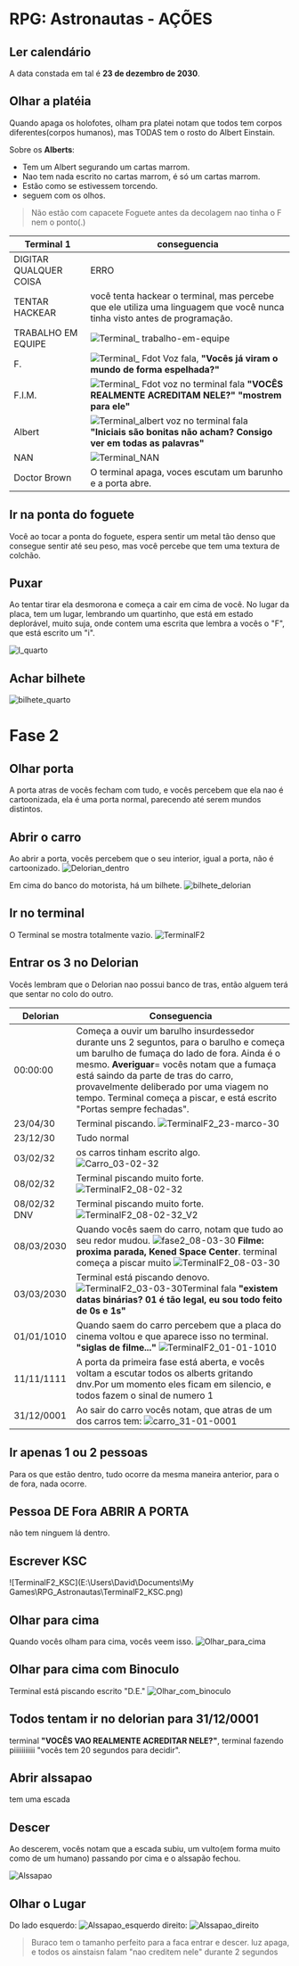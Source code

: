# RPG: Astronautas - AÇÕES

## Ler calendário
A data constada em tal é **23 de dezembro de 2030**.

## Olhar a platéia

Quando apaga os holofotes, olham pra platei notam que todos tem corpos diferentes(corpos humanos), mas TODAS tem o rosto do Albert Einstain. 

Sobre os **Alberts**:
- Tem um Albert segurando um cartas marrom.
- Nao tem nada escrito no cartas marrom, é só um cartas marrom.
- Estão como se estivessem torcendo.
- seguem com os olhos. 

> Não estão com capacete
> Foguete antes da decolagem nao tinha o F nem o ponto(.)

| Terminal 1 | conseguencia |
|------------|--------------|
|DIGITAR QUALQUER COISA |  ERRO |
| TENTAR HACKEAR | você tenta hackear o terminal, mas percebe que ele utiliza uma linguagem que você nunca tinha visto antes de programação. |
|TRABALHO EM EQUIPE | ![Terminal_ trabalho-em-equipe](https://github.com/mekpower/RPGAstronaut/blob/master/img/Terminal_%20trabalho-em-equipe.png) <img scr="https://github.com/mekpower/RPGAstronaut/blob/master/img/Terminal_%20trabalho-em-equipe.png" width="50%" height="50%"> |
| F.    | ![Terminal_ Fdot](https://github.com/mekpower/RPGAstronaut/blob/master/img/Terminal_%20Fdot.png) Voz fala, **"Vocês já viram o mundo de forma espelhada?"**|
| F.I.M. | ![Terminal_ Fdot](https://github.com/mekpower/RPGAstronaut/blob/master/img/Terminal_%20Fdot.png) voz no terminal fala **"VOCÊS REALMENTE ACREDITAM NELE?" "mostrem para ele"** |
|Albert | ![Terminal_albert](https://github.com/mekpower/RPGAstronaut/blob/master/img/Terminal_albert.png) voz no terminal fala **"Iniciais são bonitas não acham? Consigo ver em todas as palavras"** |
| NAN | ![Terminal_NAN](https://github.com/mekpower/RPGAstronaut/blob/master/img/Terminal_NAN.png) |
| Doctor Brown | O terminal apaga, voces escutam um barunho e a porta abre. |

## Ir na ponta do foguete
Você ao tocar a ponta do foguete, espera sentir um metal tão denso que consegue sentir até seu peso, mas você percebe que tem uma textura de colchão.

## Puxar
Ao tentar tirar ela desmorona e começa a cair em cima de você. No lugar da placa, tem um lugar, lembrando um quartinho, que está em estado deplorável, muito suja, onde contem uma escrita que lembra a vocês o "F", que está escrito um "i".

![I_quarto](https://github.com/mekpower/RPGAstronaut/blob/master/img/I_quarto.png)

## Achar bilhete

![bilhete_quarto](https://github.com/mekpower/RPGAstronaut/blob/master/img/bilhete_quarto.png)

# Fase 2

## Olhar porta

A porta atras de vocês fecham com tudo, e vocês percebem que ela nao é cartoonizada, ela é uma porta normal, parecendo até serem mundos distintos.

## Abrir o carro

Ao abrir a porta, vocês percebem que o seu interior, igual a porta, não é cartoonizado.
![Delorian_dentro](https://github.com/mekpower/RPGAstronaut/blob/master/img/Delorian_dentro.png)

Em cima do banco do motorista, há um bilhete.
![bilhete_delorian](https://github.com/mekpower/RPGAstronaut/blob/master/img/bilhete_delorian.png)

## Ir no terminal

O Terminal se mostra totalmente vazio.
![TerminalF2](https://github.com/mekpower/RPGAstronaut/blob/master/img/TerminalF2.png)

## Entrar os 3 no Delorian
Vocês lembram que o Delorian nao possui banco de tras, então alguem terá que sentar no colo do outro.

Delorian | Conseguencia |
|--------|--------------|
|00:00:00 | Começa a ouvir um barulho insurdessedor durante uns 2 seguntos, para o barulho e começa um barulho de fumaça do lado de fora. Ainda é o mesmo. **Averiguar**= vocês notam que a fumaça está saindo da parte de tras do carro, provavelmente deliberado por uma viagem no tempo. Terminal começa a piscar, e está escrito "Portas sempre fechadas". |
|23/04/30 | Terminal piscando. ![TerminalF2_23-marco-30](https://github.com/mekpower/RPGAstronaut/blob/master/img/TerminalF2_23-marco-30.png) |
|23/12/30 | Tudo normal |
|03/02/32 | os carros tinham escrito algo. ![Carro_03-02-32](https://github.com/mekpower/RPGAstronaut/blob/master/img/Carro_03-02-32.png) |
|08/02/32 | Terminal piscando muito forte. ![TerminalF2_08-02-32](https://github.com/mekpower/RPGAstronaut/blob/master/img/TerminalF2_08-02-32.png) |
|08/02/32 DNV| Terminal piscando muito forte. ![TerminalF2_08-02-32_V2](https://github.com/mekpower/RPGAstronaut/blob/master/img/TerminalF2_08-02-32_V2.png) |
|08/03/2030 | Quando vocês saem do carro, notam que tudo ao seu redor mudou. ![fase2_08-03-30](https://github.com/mekpower/RPGAstronaut/blob/master/img/fase2_08-03-30.png) **Filme: proxima parada, Kened Space Center**. terminal começa a piscar muito ![TerminalF2_08-03-30](https://github.com/mekpower/RPGAstronaut/blob/master/img/TerminalF2_08-03-30.png) |
|03/03/2030 | Terminal está piscando denovo. ![TerminalF2_03-03-30](https://github.com/mekpower/RPGAstronaut/blob/master/img/TerminalF2_03-03-30.png)Terminal fala **"existem datas binárias? 01 é tão legal, eu sou todo feito de 0s e 1s"** |    
|01/01/1010 | Quando saem do carro percebem que a placa do cinema voltou e que aparece isso no terminal. **"siglas de filme..."** ![TerminalF2_01-01-1010](https://github.com/mekpower/RPGAstronaut/blob/master/img/TerminalF2_01-01-1010.png) | 
|11/11/1111| A porta da primeira fase está aberta, e vocês voltam a escutar todos os alberts gritando dnv.Por um momento eles ficam em silencio, e todos fazem o sinal de numero 1 |
|31/12/0001 | Ao sair do carro vocês notam, que atras de um dos carros tem: ![carro_31-01-0001](https://github.com/mekpower/RPGAstronaut/blob/master/img/carro_31-01-0001.png) |

## Ir apenas 1 ou 2 pessoas
Para os que estão dentro, tudo ocorre da mesma maneira anterior, para o de fora, nada ocorre.

## Pessoa DE Fora ABRIR A PORTA
não tem ninguem lá dentro.

## Escrever KSC
![TerminalF2_KSC](E:\Users\David\Documents\My Games\RPG_Astronautas\TerminalF2_KSC.png)

## Olhar para cima

Quando vocês olham para cima, vocês veem isso.
![Olhar_para_cima](https://github.com/mekpower/RPGAstronaut/blob/master/img/Olhar_para_cima.png)

## Olhar para cima com Binoculo
Terminal está piscando escrito "D.E."
![Olhar_com_binoculo](https://github.com/mekpower/RPGAstronaut/blob/master/img/Olhar_com_binoculo.png)

## Todos tentam ir no delorian para 31/12/0001
terminal **"VOCÊS VAO REALMENTE ACREDITAR NELE?"**, terminal fazendo piiiiiiiiiii
"vocês tem 20 segundos para decidir".

## Abrir alssapao

tem uma escada

## Descer
Ao descerem, vocês notam que a escada subiu, um vulto(em forma muito como de um humano) passando por cima e o alssapão fechou.

![Alssapao](https://github.com/mekpower/RPGAstronaut/blob/master/img/Alssapao.png)

## Olhar o Lugar

Do lado esquerdo: ![Alssapao_esquerdo](https://github.com/mekpower/RPGAstronaut/blob/master/img/Alssapao_esquerdo.png)
direito: ![Alssapao_direito](https://github.com/mekpower/RPGAstronaut/blob/master/img/Alssapao_direito.png)    

> Buraco tem o tamanho perfeito para a faca entrar e descer.
> luz apaga, e todos os ainstaisn falam "nao creditem nele" durante 2 segundos


<!--stackedit_data:
eyJoaXN0b3J5IjpbLTExNjI5NjkyMDhdfQ==
-->
